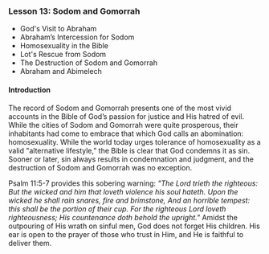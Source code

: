 ### Lesson 13: Sodom and Gomorrah

* God's Visit to Abraham* Abraham’s Intercession for Sodom* Homosexuality in the Bible* Lot's Rescue from Sodom* The Destruction of Sodom and Gomorrah* Abraham and Abimelech

#### Introduction

The record of Sodom and Gomorrah presents one of the most vivid accounts in the Bible of God’s passion for justice and His hatred of evil. While the cities of Sodom and Gomorrah were quite prosperous, their inhabitants had come to embrace that which God calls an abomination: homosexuality. While the world today urges tolerance of homosexuality as a valid "alternative lifestyle," the Bible is clear that God condemns it as sin. Sooner or later, sin always results in condemnation and judgment, and the destruction of Sodom and Gomorrah was no exception.
Psalm 11:5-7 provides this sobering warning: *"The Lord trieth the righteous: But the wicked and him that loveth violence his soul hateth. Upon the wicked he shall rain snares, fire and brimstone, And an horrible tempest: this shall be the portion of their cup. For the righteous Lord loveth righteousness; His countenance doth behold the upright."* Amidst the outpouring of His wrath on sinful men, God does not forget His children. His ear is open to the prayer of those who trust in Him, and He is faithful to deliver them.